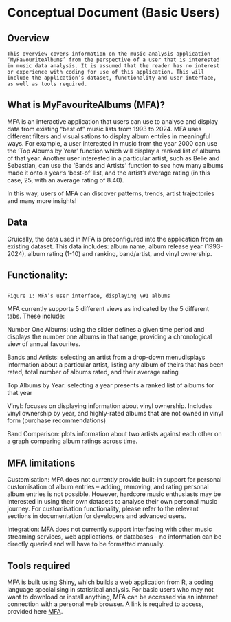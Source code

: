 # Conceptual Document (Basic Users)

## Overview

	This overview covers information on the music analysis application ‘MyFavouriteAlbums’ from the perspective of a user that is interested in music data analysis. It is assumed that the reader has no interest or experience with coding for use of this application. This will include the application’s dataset, functionality and user interface, as well as tools required.

## What is MyFavouriteAlbums (MFA)? 

MFA is an interactive application that users can use to analyse and display data from existing “best of” music lists from 1993 to 2024\. MFA uses different filters and visualisations to display album entries in meaningful ways. For example, a user interested in music from the year 2000 can use the ‘Top Albums by Year’ function which will display a ranked list of albums of that year. Another user interested in a particular artist, such as Belle and Sebastian, can use the ‘Bands and Artists’ function to see how many albums made it onto a year’s ‘best-of’ list, and the artist’s average rating (in this case, 25, with an average rating of 8.40).   
	  
In this way, users of MFA can discover patterns, trends, artist trajectories and many more insights\!

## Data

Cruically, the data used in MFA is preconfigured into the application from an existing dataset. This data includes: album name, album release year (1993-2024), album rating (1-10) and ranking, band/artist, and vinyl ownership.

## 

## 

## Functionality:

## 

	Figure 1: MFA’s user interface, displaying \#1 albums 

MFA currently supports 5 different views as indicated by the 5 different tabs. These include:

Number One Albums:  using the slider defines a given time period and displays the number one albums in that range, providing a chronological view of annual favourites.

Bands and Artists: selecting an artist from a drop-down menudisplays information about a particular artist, listing any album of theirs that has been rated, total number of albums rated, and their average rating

Top Albums by Year: selecting a year presents a ranked list of albums for that year

Vinyl: focuses on displaying information about vinyl ownership. Includes vinyl ownership by year, and highly-rated albums that are not owned in vinyl form (purchase recommendations)

Band Comparison: plots information about two artists against each other on a graph comparing album ratings across time. 

## MFA limitations

Customisation: MFA does not currently provide built-in support for personal customisation of album entries – adding, removing, and rating personal album entries is not possible. However, hardcore music enthusiasts may be interested in using their own datasets to analyse their own personal music journey. For customisation functionality, please refer to the relevant sections in documentation for developers and advanced users.

Integration: MFA does not currently support interfacing with other music streaming services, web applications, or databases – no information can be directly queried and will have to be formatted manually.

## Tools required

MFA is built using Shiny, which builds a web application from R, a coding language specialising in statistical analysis. For basic users who may not want to download or install anything, MFA can be accessed via an internet connection with a personal web browser. A link is required to access, provided here [MFA](https://cholstro.shinyapps.io/shiny-music/).

# 

